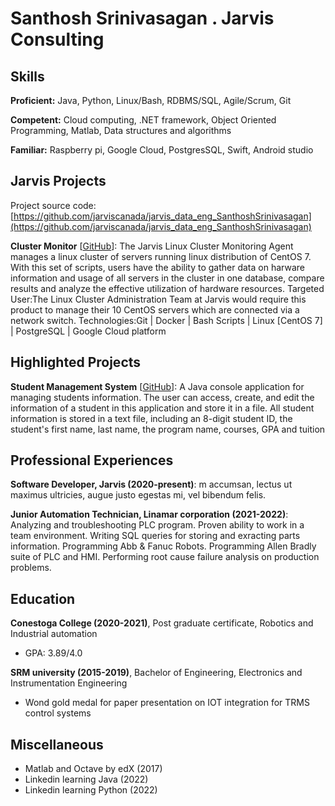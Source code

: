 # Santhosh Srinivasagan . Jarvis Consulting



## Skills

**Proficient:** Java, Python, Linux/Bash, RDBMS/SQL, Agile/Scrum, Git

**Competent:** Cloud computing, .NET framework, Object Oriented Programming, Matlab, Data structures and algorithms

**Familiar:** Raspberry pi, Google Cloud, PostgresSQL, Swift, Android studio

## Jarvis Projects

Project source code: [https://github.com/jarviscanada/jarvis_data_eng_SanthoshSrinivasagan](https://github.com/jarviscanada/jarvis_data_eng_SanthoshSrinivasagan)


**Cluster Monitor** [[GitHub](https://github.com/jarviscanada/jarvis_data_eng_SanthoshSrinivasagan/tree/master/linux_sql)]: The Jarvis Linux Cluster Monitoring Agent manages a linux cluster of servers running linux distribution of CentOS 7. With this set of scripts, users have the ability to gather data on harware information and usage of all servers in the cluster in one database, compare results and analyze the effective utilization of hardware resources.
Targeted User:The Linux Cluster Administration Team at Jarvis would require this product to manage their 10 CentOS servers which are connected via a network switch. Technologies:Git | Docker | Bash Scripts | Linux [CentOS 7] | PostgreSQL | Google Cloud platform


## Highlighted Projects
**Student Management System** [[GitHub](https://github.com/Santhosh-Srini/StudentManagementSystem)]: A Java console application for managing students information. The user can access, create, and edit the information of a student in this application and store it in a file. All student information is stored in a text file, including an 8-digit student ID, the student's first name, last name, the program name, courses, GPA and tuition


## Professional Experiences

**Software Developer, Jarvis (2020-present)**: m accumsan, lectus ut maximus ultricies, augue justo egestas mi, vel bibendum felis.

**Junior Automation Technician, Linamar corporation (2021-2022)**: Analyzing and troubleshooting PLC program. Proven ability to work in a team environment. Writing SQL queries for storing and exracting parts information. Programming Abb & Fanuc Robots. Programming Allen Bradly suite of PLC and HMI. Performing root cause failure analysis on production problems.


## Education
**Conestoga College (2020-2021)**, Post graduate certificate, Robotics and Industrial automation
- GPA: 3.89/4.0

**SRM university (2015-2019)**, Bachelor of Engineering, Electronics and Instrumentation Engineering
- Wond gold medal for paper presentation on IOT integration for TRMS control systems


## Miscellaneous
- Matlab and Octave by edX (2017)
- Linkedin learning Java (2022)
- Linkedin learning Python (2022)